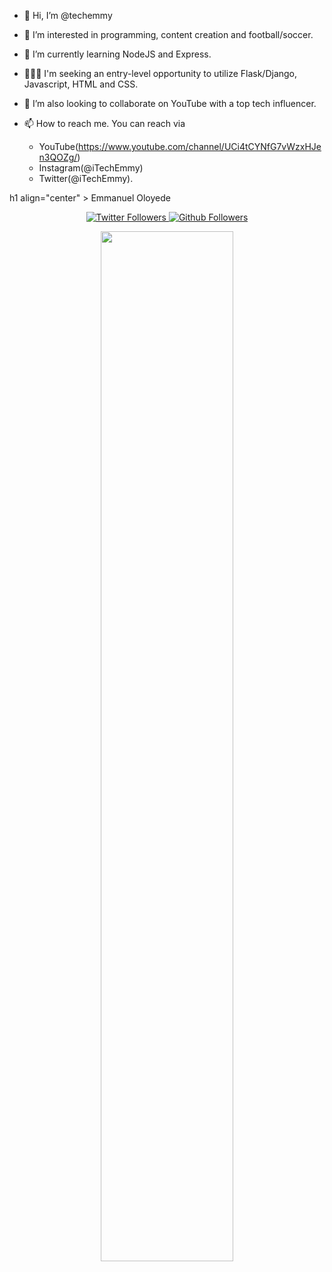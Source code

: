 - 👋 Hi, I’m @techemmy

- 👀 I’m interested in programming, content creation and football/soccer.
- 🌱 I’m currently learning NodeJS and Express.
- 👨🏽‍💻 I'm seeking an entry-level opportunity to utilize Flask/Django, Javascript, HTML and CSS.
- 💞️ I’m also looking to collaborate on YouTube with a top tech influencer.

- 📫 How to reach me. You can reach via 
  - YouTube(https://www.youtube.com/channel/UCi4tCYNfG7vWzxHJen3QOZg/)
  - Instagram(@iTechEmmy)
  - Twitter(@iTechEmmy).

h1 align="center" > Emmanuel Oloyede </h1>
<p align="center">
  <a href="https://twitter.com/iTechEmmy" target="_blank">
    <img src="https://img.shields.io/twitter/follow/kdsgyt?label=Follow&logo=twitter&style=for-the-badge"  alt="Twitter Followers" />
  </a>
  <a href="https://github.com/techemmy" target="_blank">
    <img src="https://img.shields.io/github/followers/kdsgyt?label=Follow&logo=github&style=for-the-badge"  alt="Github Followers" />
  </a>
<!--   <a href="https://twitch.com/kdsgcodes" target="_blank">
    <img src="https://img.shields.io/twitch/status/kdsgcodes?style=for-the-badge&logo=twitch"  alt="twitch Followers" />
  </a>
  -->
</p>
<p align="center">
  <img width="65%" src="https://github-readme-stats.vercel.app/api?username=techemmy&&show_icons=true&theme=dracula" />
</p>

<!---
techemmy/techemmy is a ✨ special ✨ repository because its `README.md` (this file) appears on your GitHub profile.
You can click the Preview link to take a look at your changes.
--->
